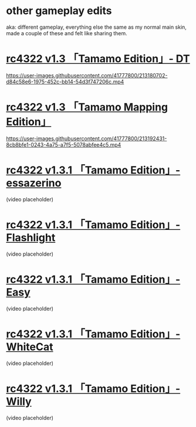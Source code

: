 # other gameplay edits 
aka: different gameplay, everything else the same as my normal main skin, made a couple of these and felt like sharing them.

# [rc4322 v1.3 「Tamamo Edition」- DT](https://rc4322.s-ul.eu/bUoyZpbl)
https://user-images.githubusercontent.com/41777800/213180702-d84c58e6-1975-452c-bb14-54d3f747206c.mp4

# [rc4322 v1.3 「Tamamo Mapping Edition」](https://rc4322.s-ul.eu/bUoyZpbl)
https://user-images.githubusercontent.com/41777800/213192431-8cb8bfe1-0243-4a75-a7f5-5078abfee4c5.mp4

# [rc4322 v1.3.1 「Tamamo Edition」- essazerino](https://github.com/TechnoSL/rc-osuskins/raw/master/tamamo/-%20%20rc4322%20v1.3.1%20%E3%80%8CTamamo%20Edition%E3%80%8D%20-%20essazerino.osk) 
(video placeholder)

# [rc4322 v1.3.1 「Tamamo Edition」- Flashlight](https://github.com/TechnoSL/rc-osuskins/raw/master/tamamo/-%20%20rc4322%20v1.3.1%20%E3%80%8CTamamo%20Edition%E3%80%8D%20-%20Flashlight.osk) 
(video placeholder)

# [rc4322 v1.3.1 「Tamamo Edition」- Easy](https://github.com/TechnoSL/rc-osuskins/raw/master/tamamo/-%20%20rc4322%20v1.3.1%20%E3%80%8CTamamo%20Edition%E3%80%8D%20-%20Easy.osk) 
(video placeholder)

# [rc4322 v1.3.1 「Tamamo Edition」- WhiteCat](https://github.com/TechnoSL/rc-osuskins/raw/master/tamamo/-%20%20rc4322%20v1.3.1%20%E3%80%8CTamamo%20Edition%E3%80%8D%20-%20WhiteCat.osk)
(video placeholder)

# [rc4322 v1.3.1 「Tamamo Edition」- Willy](https://github.com/TechnoSL/rc-osuskins/raw/master/tamamo/-%20%20rc4322%20v1.3.1%20%E3%80%8CTamamo%20Edition%E3%80%8D%20-%20Willy.osk) 
(video placeholder)